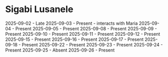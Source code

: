# Sigabi Lusanele
2025-09-02 - Late
2025-09-03 - Present - interacts with Maria
2025-09-04 - Present
2025-09-05 - Present
2025-09-08 - Present
2025-09-09 - Present
2025-09-10 - Present
2025-09-11 - Present
2025-09-12 - Present
2025-09-15 - Present
2025-09-16 - Present
2025-09-17 - Present
2025-09-18 - Present
2025-09-22 - Present
2025-09-23 - Present
2025-09-24 - Present
2025-09-25 - Absent
2025-09-26 - Present
